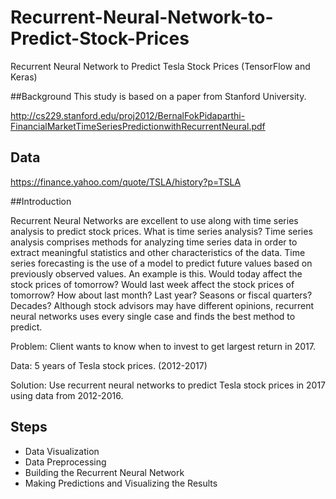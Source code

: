 # Recurrent-Neural-Network-to-Predict-Stock-Prices
Recurrent Neural Network to Predict Tesla Stock Prices (TensorFlow and Keras)

##Background
This study is based on a paper from Stanford University.

http://cs229.stanford.edu/proj2012/BernalFokPidaparthi-FinancialMarketTimeSeriesPredictionwithRecurrentNeural.pdf

## Data

https://finance.yahoo.com/quote/TSLA/history?p=TSLA

##Introduction

Recurrent Neural Networks are excellent to use along with time series analysis to predict stock prices. What is time series analysis? Time series analysis comprises methods for analyzing time series data in order to extract meaningful statistics and other characteristics of the data. Time series forecasting is the use of a model to predict future values based on previously observed values.
An example is this. Would today affect the stock prices of tomorrow? Would last week affect the stock prices of tomorrow? How about last month? Last year? Seasons or fiscal quarters? Decades? Although stock advisors may have different opinions, recurrent neural networks uses every single case and finds the best method to predict.

Problem: Client wants to know when to invest to get largest return in 2017.

Data: 5 years of Tesla stock prices. (2012-2017)

Solution: Use recurrent neural networks to predict Tesla stock prices in 2017 using data from 2012-2016.

## Steps
* Data Visualization
* Data Preprocessing
* Building the Recurrent Neural Network
* Making Predictions and Visualizing the Results
